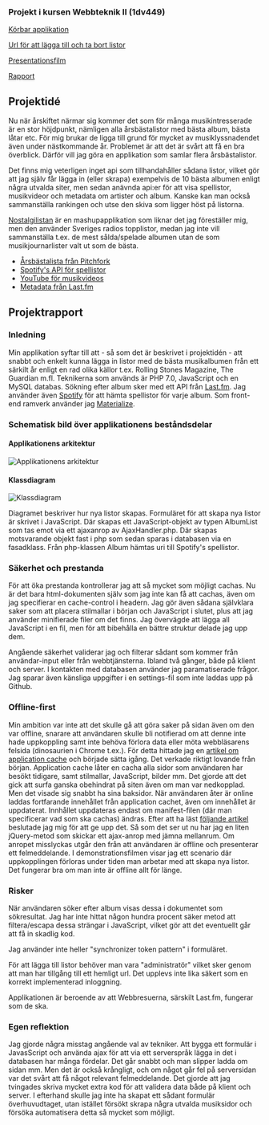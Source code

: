 ### Projekt i kursen Webbteknik II (1dv449)

[Körbar applikation](http://me222wm.se/musicmashup/)

[Url för att lägga till och ta bort listor](http://me222wm.se/musicmashup/?bF2AP8GWs2Tc)

[Presentationsfilm](https://www.youtube.com/watch?v=LBUJdVpQHvw&feature=youtu.be&hd=1)

[Rapport](https://github.com/me222wm/1dv449_projekt/blob/master/README.md#projektrapport)

## Projektidé
Nu när årskiftet närmar sig kommer det som för många musikintresserade är en stor höjdpunkt, nämligen alla årsbästalistor med bästa album, bästa låtar etc. För mig brukar de ligga till grund för mycket av musiklyssnadendet även under nästkommande år. Problemet är att det är svårt att få en bra överblick. Därför vill jag göra en applikation som samlar flera årsbästalistor. 

Det finns mig veterligen inget api som tillhandahåller sådana listor, vilket gör att jag själv får lägga in (eller skrapa) exempelvis de 10 bästa albumen enligt några utvalda siter, men sedan anävnda api:er för att visa spellistor, musikvideor och metadata om artister och album. Kanske kan man också sammanställa rankingen och utse den skiva som ligger höst på listorna. 

[Nostalgilistan](http://www.nostalgilistan.se/) är en mashupapplikation som liknar det jag föreställer mig, men den använder Sveriges radios topplistor, medan jag inte vill sammanställa t.ex. de mest sålda/spelade albumen utan de som musikjournarlister valt ut som de bästa. 

* [Årsbästalista från Pitchfork](http://pitchfork.com/features/staff-lists/9764-the-50-best-albums-of-2015/)
* [Spotify's API för spellistor](https://developer.spotify.com/web-api/)
* [YouTube för musikvideos](https://developers.google.com/youtube/v3/)
* [Metadata från Last.fm](http://www.last.fm/api) 

## Projektrapport 
### Inledning
Min applikation syftar till att - så som det är beskrivet i projektidén - att snabbt och enkelt kunna lägga in listor med de bästa musikalbumen från ett särkilt år enligt en rad olika källor t.ex. Rolling Stones Magazine, The Guardian m.fl. Teknikerna som används är PHP 7.0, JavaScript och en MySQL databas. Sökning efter album sker med ett API från [Last.fm](http://www.last.fm/api). Jag använder även [Spotify](https://developer.spotify.com/web-api/) för att hämta spellistor för varje album. Som front-end ramverk använder jag [Materialize](http://materializecss.com/).

### Schematisk bild över applikationens beståndsdelar
#### Applikationens arkitektur
![Applikationens arkitektur](https://github.com/me222wm/1dv449_projekt/blob/master/images/mashup-arkitektur.png)
#### Klassdiagram
![Klassdiagram](https://github.com/me222wm/1dv449_projekt/blob/master/images/musicmashupclasses.png)

Diagramet beskriver hur nya listor skapas. Formuläret för att skapa nya listor är skrivet i JavaScript. Där skapas ett JavaScript-objekt av typen AlbumList som tas emot via ett ajaxanrop av AjaxHandler.php. Där skapas motsvarande objekt fast i php som sedan sparas i databasen via en fasadklass. Från php-klassen Album hämtas uri till Spotify's spellistor. 

### Säkerhet och prestanda
För att öka prestanda kontrollerar jag att så mycket som möjligt cachas. Nu är det bara html-dokumenten själv som jag inte kan få att cachas, även om jag specifierar en cache-control i headern. Jag gör även sådana självklara saker som att placera stilmallar i början och JavaScript i slutet, plus att jag använder minifierade filer om det finns. Jag övervägde att lägga all JavaScript i en fil, men för att bibehålla en bättre struktur delade jag upp dem.

Angående säkerhet validerar jag och filterar sådant som kommer från användar-input eller från webbtjänsterna. Ibland två gånger, både på klient och server. I kontakten med databasen använder jag paramatiserade frågor. Jag sparar även känsliga uppgifter i en settings-fil som inte laddas upp på Github. 

### Offline-first 
Min ambition var inte att det skulle gå att göra saker på sidan även om den var offline, snarare att användaren skulle bli notifierad om att denne inte hade uppkoppling samt inte behöva förlora data eller möta webbläsarens felsida (dinosaurien i Chrome t.ex.). För detta hittade jag en [artikel om application cache](http://www.html5rocks.com/en/tutorials/appcache/beginner/) och började sätta igång. Det verkade riktigt lovande från början. Application cache låter en cacha alla sidor som användaren har besökt tidigare, samt stilmallar, JavaScript, bilder mm. Det gjorde att det gick att surfa ganska obehindrat på siten även om man var nedkopplad. Men det visade sig snabbt ha sina baksidor. När användaren åter är online laddas fortfarande innehållet från application cachet, även om innehållet är uppdaterat. Innhållet uppdateras endast om manifest-filen (där man specificerar vad som ska cachas) ändras. Efter att ha läst [följande artikel](http://alistapart.com/article/application-cache-is-a-douchebag) beslutade jag mig för att ge upp det. Så som det ser ut nu har jag en liten jQuery-metod som skickar ett ajax-anrop med jämna mellanrum. Om anropet misslyckas utgår den från att användaren är offline och presenterar ett felmeddelande. I demonstrationsfilmen visar jag ett scenario där uppkopplingen förloras under tiden man arbetar med att skapa nya listor. Det fungerar bra om man inte är offline allt för länge. 

### Risker 
När användaren söker efter album visas dessa i dokumentet som sökresultat. Jag har inte hittat någon hundra procent säker metod att filtera/escapa dessa strängar i JavaScript, vilket gör att det eventuellt går att få in skadlig kod. 

Jag använder inte heller "synchronizer token pattern" i formuläret. 

För att lägga till listor behöver man vara "administratör" vilket sker genom att man har tillgång till ett hemligt url. Det upplevs inte lika säkert som en korrekt implementerad inloggning. 

Applikationen är beroende av att Webbresuerna, särskilt Last.fm, fungerar som de ska. 

### Egen reflektion
Jag gjorde några misstag angående val av tekniker. Att bygga ett formulär i JavasScript och använda ajax för att via ett serverspråk lägga in det i databasen har många fördelar. Det går snabbt och man slipper ladda om sidan mm. Men det är också krångligt, och om något går fel på serversidan var det svårt att få något relevant felmeddelande. Det gjorde att jag tvingades skriva mycket extra kod för att validera data både på klient och server. I efterhand skulle jag inte ha skapat ett sådant formulär överhuvudtaget, utan istället försökt skrapa några utvalda musiksidor och försöka automatisera detta så mycket som möjligt. 
